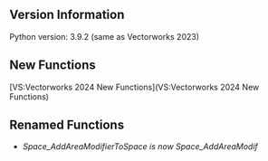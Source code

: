 ## Version Information

Python version: 3.9.2 (same as Vectorworks 2023)

## New Functions

[VS:Vectorworks 2024 New Functions](VS:Vectorworks 2024 New Functions)

## Renamed Functions

* __Space_AddAreaModifierToSpace_ is now _Space_AddAreaModif__
